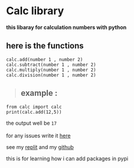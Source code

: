 # Calc library

**this libaray  for calculation numbers with python**

## here is the functions 
```
calc.add(number 1 , number 2)
calc.subtract(number 1 , number 2)
calc.multiply(number 1 , number 2)
calc.division(number 1 , number 2)
```

>## example :
```
from calc import calc
print(calc.add(12,5))
```
the output well be ```17```
<br>
<br>
for any issues write it [here]("https://github.com/moh0009/Calc/issues")
<br>

see my [replit]("https://replit.com/@moh0009") and my [github]("https://github.com/moh0009")

this is for learning how i can add packages in pypi
